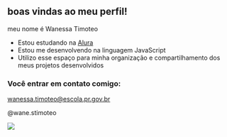 ## boas vindas ao meu perfil!

meu nome é Wanessa Timoteo

- Estou estudando na [Alura](https://alura.com.br)
- Estou me desenvolvendo na linguagem JavaScript
- Utilizo esse espaço para minha organização e compartilhamento dos meus projetos desenvolvidos

### Você entrar em contato comigo:

wanessa.timoteo@escola.pr.gov.br

@wane.stimoteo

![](https://media.tenor.com/i7llTDaTPtUAAAA/naruto.gif)
